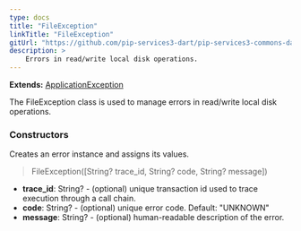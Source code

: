 ```yaml
---
type: docs
title: "FileException"
linkTitle: "FileException"
gitUrl: "https://github.com/pip-services3-dart/pip-services3-commons-dart"
description: >
    Errors in read/write local disk operations.
---
```


**Extends:** [ApplicationException](../application_exception)

The FileException class is used to manage errors in read/write local disk operations.


### Constructors
Creates an error instance and assigns its values.

> FileException([String? trace_id, String? code, String? message])

- **trace_id**: String? - (optional) unique transaction id used to trace execution through a call chain.
- **code**: String? - (optional) unique error code. Default: "UNKNOWN"
- **message**: String? - (optional) human-readable description of the error.

